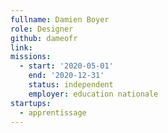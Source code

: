 ```yaml
---
fullname: Damien Boyer
role: Designer
github: dameofr
link:
missions: 
  - start: '2020-05-01' 
    end: '2020-12-31' 
    status: independent
    employer: education nationale
startups: 
  - apprentissage
---
```

